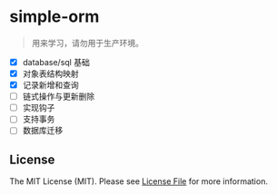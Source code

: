 # simple-orm

> 用来学习，请勿用于生产环境。

- [x] database/sql 基础
- [x] 对象表结构映射
- [x] 记录新增和查询
- [ ] 链式操作与更新删除
- [ ] 实现钩子
- [ ] 支持事务
- [ ] 数据库迁移

## License

The MIT License (MIT). Please see [License File](LICENSE) for more information.